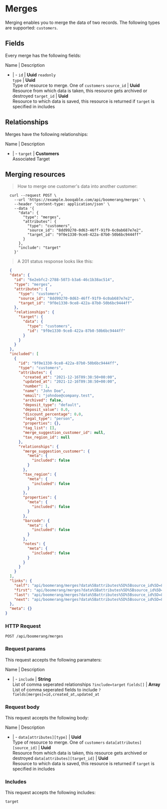 # Merges

Merging enables you to merge the data of two records. The following types are supported: `customers`.

## Fields
Every merge has the following fields:

Name | Description
- | -
`id` | **Uuid** `readonly`<br>
`type` | **Uuid**<br>Type of resource to merge. One of `customers`
`source_id` | **Uuid**<br>Resource from which data is taken, this resource gets archived or destroyed
`target_id` | **Uuid**<br>Resource to which data is saved, this resource is returned if `target` is specified in includes


## Relationships
Merges have the following relationships:

Name | Description
- | -
`target` | **Customers**<br>Associated Target


## Merging resources



> How to merge one customer's data into another customer:

```shell
  curl --request POST \
    --url 'https://example.booqable.com/api/boomerang/merges' \
    --header 'content-type: application/json' \
    --data '{
      "data": {
        "type": "merges",
        "attributes": {
          "type": "customers",
          "source_id": "8dd99270-0d63-46ff-91f9-6c0ab687e7e2",
          "target_id": "9f0e1330-9ce8-422a-87b0-50b6bc9444ff"
        }
      },
      "include": "target"
    }'
```

> A 201 status response looks like this:

```json
  {
  "data": {
    "id": "6e2ebfc2-2788-5073-b3a6-46c1b38ac514",
    "type": "merges",
    "attributes": {
      "type": "customers",
      "source_id": "8dd99270-0d63-46ff-91f9-6c0ab687e7e2",
      "target_id": "9f0e1330-9ce8-422a-87b0-50b6bc9444ff"
    },
    "relationships": {
      "target": {
        "data": {
          "type": "customers",
          "id": "9f0e1330-9ce8-422a-87b0-50b6bc9444ff"
        }
      }
    }
  },
  "included": [
    {
      "id": "9f0e1330-9ce8-422a-87b0-50b6bc9444ff",
      "type": "customers",
      "attributes": {
        "created_at": "2021-12-16T09:38:50+00:00",
        "updated_at": "2021-12-16T09:38:50+00:00",
        "number": 1,
        "name": "John Doe",
        "email": "johndoe@company.test",
        "archived": false,
        "deposit_type": "default",
        "deposit_value": 0.0,
        "discount_percentage": 0.0,
        "legal_type": "person",
        "properties": {},
        "tag_list": [],
        "merge_suggestion_customer_id": null,
        "tax_region_id": null
      },
      "relationships": {
        "merge_suggestion_customer": {
          "meta": {
            "included": false
          }
        },
        "tax_region": {
          "meta": {
            "included": false
          }
        },
        "properties": {
          "meta": {
            "included": false
          }
        },
        "barcode": {
          "meta": {
            "included": false
          }
        },
        "notes": {
          "meta": {
            "included": false
          }
        }
      }
    }
  ],
  "links": {
    "self": "api/boomerang/merges?data%5Battributes%5D%5Bsource_id%5D=8dd99270-0d63-46ff-91f9-6c0ab687e7e2&data%5Battributes%5D%5Btarget_id%5D=9f0e1330-9ce8-422a-87b0-50b6bc9444ff&data%5Battributes%5D%5Btype%5D=customers&data%5Btype%5D=merges&include=target&merge%5Bdata%5D%5Battributes%5D%5Bsource_id%5D=8dd99270-0d63-46ff-91f9-6c0ab687e7e2&merge%5Bdata%5D%5Battributes%5D%5Btarget_id%5D=9f0e1330-9ce8-422a-87b0-50b6bc9444ff&merge%5Bdata%5D%5Battributes%5D%5Btype%5D=customers&merge%5Bdata%5D%5Btype%5D=merges&merge%5Binclude%5D=target&page%5Bnumber%5D=1&page%5Bsize%5D=25",
    "first": "api/boomerang/merges?data%5Battributes%5D%5Bsource_id%5D=8dd99270-0d63-46ff-91f9-6c0ab687e7e2&data%5Battributes%5D%5Btarget_id%5D=9f0e1330-9ce8-422a-87b0-50b6bc9444ff&data%5Battributes%5D%5Btype%5D=customers&data%5Btype%5D=merges&include=target&merge%5Bdata%5D%5Battributes%5D%5Bsource_id%5D=8dd99270-0d63-46ff-91f9-6c0ab687e7e2&merge%5Bdata%5D%5Battributes%5D%5Btarget_id%5D=9f0e1330-9ce8-422a-87b0-50b6bc9444ff&merge%5Bdata%5D%5Battributes%5D%5Btype%5D=customers&merge%5Bdata%5D%5Btype%5D=merges&merge%5Binclude%5D=target&page%5Bnumber%5D=1&page%5Bsize%5D=25",
    "last": "api/boomerang/merges?data%5Battributes%5D%5Bsource_id%5D=8dd99270-0d63-46ff-91f9-6c0ab687e7e2&data%5Battributes%5D%5Btarget_id%5D=9f0e1330-9ce8-422a-87b0-50b6bc9444ff&data%5Battributes%5D%5Btype%5D=customers&data%5Btype%5D=merges&include=target&merge%5Bdata%5D%5Battributes%5D%5Bsource_id%5D=8dd99270-0d63-46ff-91f9-6c0ab687e7e2&merge%5Bdata%5D%5Battributes%5D%5Btarget_id%5D=9f0e1330-9ce8-422a-87b0-50b6bc9444ff&merge%5Bdata%5D%5Battributes%5D%5Btype%5D=customers&merge%5Bdata%5D%5Btype%5D=merges&merge%5Binclude%5D=target&page%5Bnumber%5D=&page%5Bsize%5D=25",
    "next": "api/boomerang/merges?data%5Battributes%5D%5Bsource_id%5D=8dd99270-0d63-46ff-91f9-6c0ab687e7e2&data%5Battributes%5D%5Btarget_id%5D=9f0e1330-9ce8-422a-87b0-50b6bc9444ff&data%5Battributes%5D%5Btype%5D=customers&data%5Btype%5D=merges&include=target&merge%5Bdata%5D%5Battributes%5D%5Bsource_id%5D=8dd99270-0d63-46ff-91f9-6c0ab687e7e2&merge%5Bdata%5D%5Battributes%5D%5Btarget_id%5D=9f0e1330-9ce8-422a-87b0-50b6bc9444ff&merge%5Bdata%5D%5Battributes%5D%5Btype%5D=customers&merge%5Bdata%5D%5Btype%5D=merges&merge%5Binclude%5D=target&page%5Bnumber%5D=2&page%5Bsize%5D=25"
  },
  "meta": {}
}
```

### HTTP Request

`POST /api/boomerang/merges`

### Request params

This request accepts the following paramaters:

Name | Description
- | -
`include` | **String**<br>List of comma seperated relationships `?include=target`
`fields[]` | **Array**<br>List of comma seperated fields to include `?fields[merges]=id,created_at,updated_at`


### Request body

This request accepts the following body:

Name | Description
- | -
`data[attributes][type]` | **Uuid**<br>Type of resource to merge. One of `customers`
`data[attributes][source_id]` | **Uuid**<br>Resource from which data is taken, this resource gets archived or destroyed
`data[attributes][target_id]` | **Uuid**<br>Resource to which data is saved, this resource is returned if `target` is specified in includes


### Includes

This request accepts the following includes:

`target`





